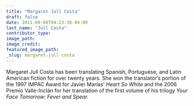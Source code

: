 ```yaml
---
title: "Margaret Jull Costa"
draft: false
date: 2011-09-08T04:23:36-04:00
last_name: "Jull Costa"
contributor_type:
image_path:
image_credit:
featured_image_path:
_slug: margaret-jull-costa
---
```


Margaret Jull Costa has been translating Spanish, Portuguese, and Latin American fiction for over twenty years. She won the translator’s portion of the 1997 IMPAC Award for Javier Marías’ _Heart So White_ and the 2006 Premio Valle-Inclán for her translation of the first volume of his trilogy _Your Face Tomorrow: Fever and Spear._

